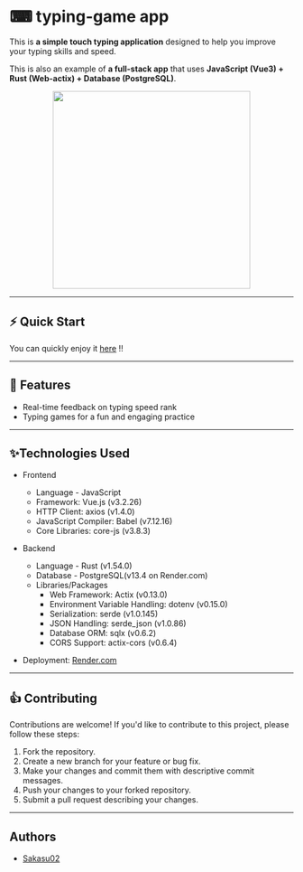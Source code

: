 # ⌨ typing-game app 

This is **a simple touch typing application** designed to help you improve your typing skills and speed. 

This is also an example of **a full-stack app** that uses **JavaScript (Vue3) + Rust (Web-actix) + Database (PostgreSQL)**.

<p align="center">
  <img src="https://github.com/Sakasu-TUAT/typing-game/assets/113872797/7b0ab8d8-8cce-4c79-8ec4-c2cfc87ed59a" width="350" height="auto">
</p>

---


## ⚡ Quick Start

You can quickly enjoy it [here](https://typinggame-ufh6.onrender.com/) !!

---

## 👀 Features

- Real-time feedback on typing speed rank
- Typing games for a fun and engaging practice

---

## ✨Technologies Used

- Frontend
  - Language - JavaScript
  - Framework: Vue.js (v3.2.26)
  - HTTP Client: axios (v1.4.0)
  - JavaScript Compiler: Babel (v7.12.16)
  - Core Libraries: core-js (v3.8.3)

- Backend
  - Language - Rust (v1.54.0)
  - Database - PostgreSQL(v13.4 on Render.com)
  - Libraries/Packages
    - Web Framework: Actix (v0.13.0)
    - Environment Variable Handling: dotenv (v0.15.0)
    - Serialization: serde (v1.0.145)
    - JSON Handling: serde_json (v1.0.86)
    - Database ORM: sqlx (v0.6.2)
    - CORS Support: actix-cors (v0.6.4)
  
- Deployment: [Render.com](https://render.com)

---

## 👍 Contributing

Contributions are welcome! If you'd like to contribute to this project, please follow these steps:

1. Fork the repository.
2. Create a new branch for your feature or bug fix.
3. Make your changes and commit them with descriptive commit messages.
4. Push your changes to your forked repository.
5. Submit a pull request describing your changes.

---

## Authors

- [Sakasu02](https://github.com/Sakasu-TUAT)
